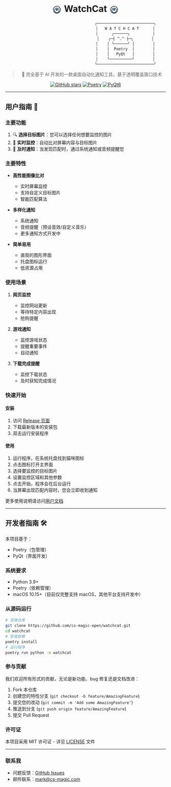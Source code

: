 <div align="center">

# <img src="src/resources/icon.svg" width="32" height="32" alt="WatchCat Icon" style="vertical-align: middle" /> WatchCat <img src="src/resources/icon.svg" width="32" height="32" alt="WatchCat Icon" style="vertical-align: middle" />

```
                                   ╭─────────────────────────╮
                                   │   W A T C H C A T      │
                                   │      ╭──────╮          │
                                   │    ╭─┤ ^.^ ├─╮        │
                                   │    │ ╰──────╯ │        │
                                   │    │  Poetry  │        │
                                   │    │   PyQt   │        │
                                   │    ╰──────────╯        │
                                   ╰─────────────────────────╯
```

> 🚀 完全基于 AI 开发的一款桌面自动化通知工具，基于透明覆盖窗口技术

[![GitHub stars](https://img.shields.io/github/stars/cs-magic-open/watchcat?style=social)](https://github.com/cs-magic-open/watchcat)
[![Poetry](https://img.shields.io/badge/poetry-managed-blue)](https://python-poetry.org/)
[![PyQt6](https://img.shields.io/badge/GUI-PyQt6-green)](https://www.riverbankcomputing.com/software/pyqt/)

<!-- <iframe src="//player.bilibili.com/player.html?bvid=BV11CB5YWEyM&page=1" scrolling="no" border="0" frameborder="no" framespacing="0" allowfullscreen="true" style="width: 100%; height: 500px;"> </iframe> -->

</div>

---

## 用户指南 👋

### 主要功能

1. 🔍 **选择目标图片**：您可以选择任何想要监控的图片
2. 👀 **实时监控**：自动比对屏幕内容与目标图片
3. 🔔 **及时通知**：当发现匹配时，通过系统通知或音频提醒您

### 主要特性

- **高性能图像比对**

  - 实时屏幕监控
  - 支持自定义目标图片
  - 智能匹配算法

- **多样化通知**

  - 系统通知
  - 音频提醒（预设音效/自定义音乐）
  - 更多通知方式开发中

- **简单易用**
  - 直观的图形界面
  - 托盘图标运行
  - 低资源占用

### 使用场景

1. **网页监控**

   - 监控网站更新
   - 等待特定内容出现
   - 抢购提醒

2. **游戏通知**

   - 监控游戏状态
   - 提醒重要事件
   - 自动通知

3. **下载完成提醒**
   - 监控下载状态
   - 及时获知完成情况

### 快速开始

#### 安装

1. 访问 [Release 页面](https://github.com/cs-magic-open/watchcat/releases)
2. 下载最新版本的安装包
3. 双击运行安装程序

#### 使用

1. 运行程序，在系统托盘找到猫咪图标
2. 点击图标打开主界面
3. 选择要监控的目标图片
4. 设置监控区域和其他参数
5. 点击开始，程序会在后台运行
6. 当屏幕出现匹配内容时，您会立即收到通知

更多使用说明请访问[用户文档](https://cs-magic-open.github.io/watchcat/)

---

## 开发者指南 🛠️

本项目基于：

- Poetry（包管理）
- PyQt（界面开发）

### 系统要求

- Python 3.9+
- Poetry（依赖管理）
- macOS 10.15+（目前仅完整支持 macOS，其他平台支持开发中）

### 从源码运行

```bash
# 克隆仓库
git clone https://github.com/cs-magic-open/watchcat.git
cd watchcat
# 安装依赖
poetry install
# 运行程序
poetry run python -m watchcat
```

### 参与贡献

我们欢迎所有形式的贡献，无论是新功能、bug 修复还是文档改进：

1. Fork 本仓库
2. 创建您的特性分支 (`git checkout -b feature/AmazingFeature`)
3. 提交您的改动 (`git commit -m 'Add some AmazingFeature'`)
4. 推送到分支 (`git push origin feature/AmazingFeature`)
5. 提交 Pull Request

### 许可证

本项目采用 MIT 许可证 - 详见 [LICENSE](LICENSE) 文件

---

### 联系我

- 问题反馈：[GitHub Issues](https://github.com/cs-magic-open/watchcat/issues)
- 邮件联系：mark@cs-magic.com
